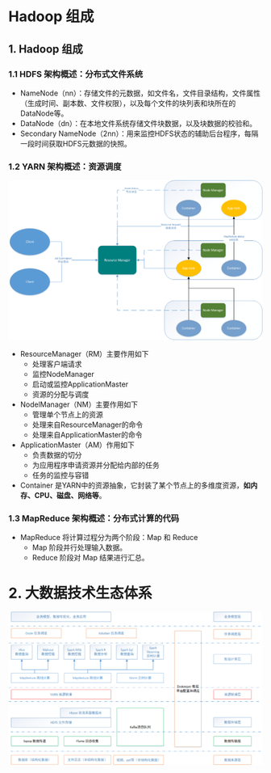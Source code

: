 # Hadoop 组成

## 1. Hadoop 组成

### 1.1 HDFS 架构概述：分布式文件系统

- NameNode（nn）：存储文件的元数据，如文件名，文件目录结构，文件属性（生成时间、副本数、文件权限），以及每个文件的块列表和块所在的DataNode等。
- DataNode（dn）：在本地文件系统存储文件块数据，以及块数据的校验和。
- Secondary NameNode（2nn）：用来监控HDFS状态的辅助后台程序，每隔一段时间获取HDFS元数据的快照。



### 1.2 YARN 架构概述：资源调度

![YARN-Architecture](https://raw.githubusercontent.com/XuZhuohao/picture/master/java/Frame/Distributed/Hadoop/Hadoop/1-YARN-Architecture.png)



- ResourceManager（RM）主要作用如下
  - 处理客户端请求
  - 监控NodeManager
  - 启动或监控ApplicationMaster
  - 资源的分配与调度
- NodelManager（NM）主要作用如下
  - 管理单个节点上的资源
  - 处理来自ResourceManager的命令
  - 处理来自ApplicationMaster的命令
- ApplicationMaster（AM）作用如下
  - 负责数据的切分
  - 为应用程序申请资源并分配给内部的任务
  - 任务的监控与容错
- Container 是YARN中的资源抽象，它封装了某个节点上的多维度资源，**如内存、CPU、磁盘、网络等**。



### 1.3 MapReduce 架构概述：分布式计算的代码

- MapReduce 将计算过程分为两个阶段：Map 和 Reduce
  - Map 阶段并行处理输入数据。
  - Reduce 阶段对 Map 结果进行汇总。



# 2. 大数据技术生态体系

![BigDataTechnologyEcosystem](https://raw.githubusercontent.com/XuZhuohao/picture/master/java/Frame/Distributed/Hadoop/Hadoop/1-2-BigDataTechnologyEcosystem.png)